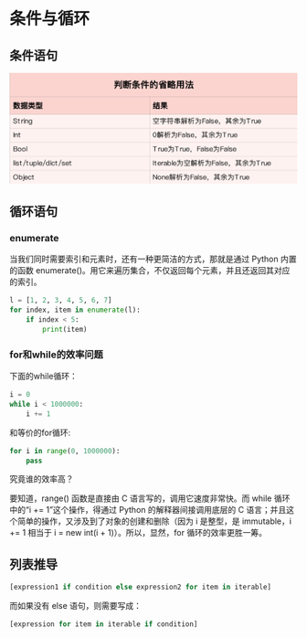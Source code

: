 # 条件与循环



## 条件语句

![img](../../../images/condition_and_loop/949742df36600c086c31e399ce515f45.png)

## 循环语句

### enumerate

当我们同时需要索引和元素时，还有一种更简洁的方式，那就是通过 Python 内置的函数 enumerate()。用它来遍历集合，不仅返回每个元素，并且还返回其对应的索引。

```python
l = [1, 2, 3, 4, 5, 6, 7]
for index, item in enumerate(l): 
    if index < 5: 
        print(item)
```

### for和while的效率问题

下面的while循环：

```python
i = 0
while i < 1000000:
    i += 1
```

和等价的for循环:

```python
for i in range(0, 1000000):
    pass
```

究竟谁的效率高？

要知道，range() 函数是直接由 C 语言写的，调用它速度非常快。而 while 循环中的“i += 1”这个操作，得通过 Python 的解释器间接调用底层的 C 语言；并且这个简单的操作，又涉及到了对象的创建和删除（因为 i 是整型，是 immutable，i += 1 相当于 i = new int(i + 1)）。所以，显然，for 循环的效率更胜一筹。

## 列表推导

```python
[expression1 if condition else expression2 for item in iterable]
```

而如果没有 else 语句，则需要写成：

```python
[expression for item in iterable if condition]
```

